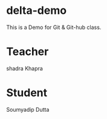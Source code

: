 # delta-demo
This is a Demo for Git &amp; Git-hub  class.


# Teacher
shadra Khapra

# Student
Soumyadip Dutta 
